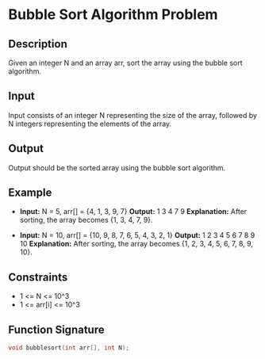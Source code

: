 # Bubble Sort Algorithm Problem

## Description
Given an integer N and an array arr, sort the array using the bubble sort algorithm.

## Input
Input consists of an integer N representing the size of the array, followed by N integers representing the elements of the array.

## Output
Output should be the sorted array using the bubble sort algorithm.

## Example
- **Input:** N = 5, arr[] = {4, 1, 3, 9, 7}
  **Output:** 1 3 4 7 9
  **Explanation:** After sorting, the array becomes {1, 3, 4, 7, 9}.

- **Input:** N = 10, arr[] = {10, 9, 8, 7, 6, 5, 4, 3, 2, 1}
  **Output:** 1 2 3 4 5 6 7 8 9 10
  **Explanation:** After sorting, the array becomes {1, 2, 3, 4, 5, 6, 7, 8, 9, 10}.

## Constraints
- 1 <= N <= 10^3
- 1 <= arr[i] <= 10^3

## Function Signature
```cpp
void bubblesort(int arr[], int N);
